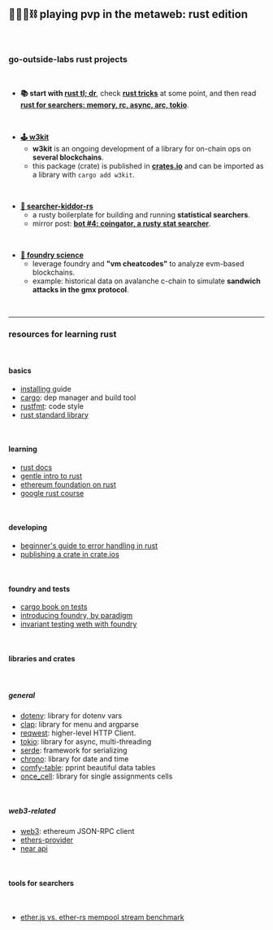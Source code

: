 ## 🥷🏻🎸⛓️ playing pvp in the metaweb: rust edition

<br>


### go-outside-labs rust projects

<br>

* **📚 start with [rust tl; dr](rust_tldr.md)**, check **[rust tricks](rust_tricks.md)** at some point, and then read **[rust for searchers: memory, rc, async, arc, tokio](https://mirror.xyz/steinkirch.eth/Nzlw7ub7HFVa-LnP4kEKeiDtPcmzUkYlI2BJG_StVX8)**.

<br>

* **[🕹 w3kit](w3kit)**
    - **w3kit** is an ongoing development of a library for on-chain ops on **several blockchains**.
    - this package (crate) is published in **[crates.io](https://crates.io/crates/w3kit)** and can be imported as a library with `cargo add w3kit`.

<br>

* **[🤖 searcher-kiddor-rs](https://github.com/go-outside-labs/searcher-coingator-rs)**
    - a rusty boilerplate for building and running **statistical searchers**.
    - mirror post: **[bot #4: coingator, a rusty stat searcher](https://mirror.xyz/steinkirch.eth/FiDw34-pTvKidFP3xSeh4UdhJ5ClgvoxKhtlCdQ-I5Q)**.

<br>

* **[🧪 foundry science](https://github.com/go-outside-labs/blockchain-science-py/)**
    - leverage foundry and **"vm cheatcodes"** to analyze evm-based blockchains. 
    - example: historical data on avalanche c-chain to simulate **sandwich attacks in the gmx protocol**.

<br>


----

### resources for learning rust

<br>

#### basics

* [installing ](https://web.mit.edu/rust-lang_v1.25/arch/amd64_ubuntu1404/share/doc/rust/html/book/second-edition/ch01-01-installation.html) guide
* [cargo](https://doc.rust-lang.org/cargo/): dep manager and build tool
* [rustfmt](https://github.com/rust-lang/rustfmt): code style
* [rust standard library](https://doc.rust-lang.org/std/index.html)

<br>

#### learning


* [rust docs](https://doc.rust-lang.org/stable/book/)
* [gentle intro to rust](https://stevedonovan.github.io/rust-gentle-intro/readme.html)
* [ethereum foundation on rust](https://ethereum.org/en/developers/docs/programming-languages/rust/)
* [google rust course](https://github.com/google/comprehensive-rust)


<br>


#### developing
* [beginner's guide to error handling in rust](https://www.sheshbabu.com/posts/rust-error-handling/)
* [publishing a crate in crate.ios](https://doc.rust-lang.org/cargo/reference/publishing.html)


<br>

#### foundry and tests

* [cargo book on tests](https://doc.rust-lang.org/cargo/guide/tests.html)
* [introducing foundry, by paradigm](https://www.paradigm.xyz/2021/12/introducing-the-foundry-ethereum-development-toolbox)
* [invariant testing weth with foundry](https://mirror.xyz/horsefacts.eth/Jex2YVaO65dda6zEyfM_-DXlXhOWCAoSpOx5PLocYgw)


<br>

#### libraries and crates

<br>

##### general

* [dotenv](https://crates.io/crates/dotenv): library for dotenv vars
* [clap](https://docs.rs/clap/latest/clap/): library for menu and argparse
* [reqwest](https://docs.rs/reqwest/latest/reqwest/): higher-level HTTP Client.
* [tokio](https://tokio.rs/tokio/tutorial/async): library for async, multi-threading
* [serde](https://serde.rs/): framework for serializing
* [chrono](https://docs.rs/chrono/latest/chrono/): library for date and time
* [comfy-table](https://crates.io/crates/comfy-table): pprint beautiful data tables
* [once_cell](https://crates.io/crates/once_cell): library for single assignments cells

<br>

##### web3-related

* [web3](https://crates.io/crates/web3): ethereum JSON-RPC client
* [ethers-provider](https://crates.io/crates/ethers-providers)
* [near api](https://crates.io/crates/near-api-tokio)

<br>

#### tools for searchers

<br>

* [ether.js vs. ether-rs mempool stream benchmark](https://github.com/CodeForcer/rust-pending-stream)


<br>

